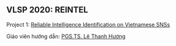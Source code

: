 ## VLSP 2020: REINTEL

Project 1: [Reliable Intelligence Identification on Vietnamese SNSs](https://competitions.codalab.org/competitions/28114)

Giáo viên hướng dẫn: [PGS.TS. Lê Thanh Hương](https://soict.hust.edu.vn/can-bo/pgs-ts-le-thanh-huong.html)
